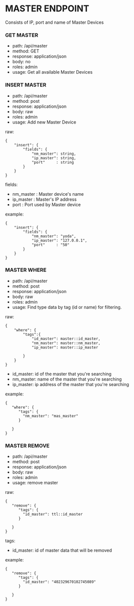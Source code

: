 # MASTER ENDPOINT
Consists of IP, port and name of Master Devices

### GET MASTER 
- path: /api/master
- method: GET
- response: application/json
- body: no
- roles: admin
- usage: Get all available Master Devices

### INSERT MASTER
- path: /api/master
- method: post
- response: application/json
- body: raw
- roles: admin
- usage: Add new Master Device

raw:
```
{
    "insert": {
        "fields": {
            "nm_master": string,
            "ip_master": string,
            "port"     : string
        }
    }
}
```
fields:
- nm_master : Master device's name
- ip_master : Master's IP address
- port      : Port used by Master device

example:
```
{
    "insert": {
        "fields": {
            "nm_master": "yoda",
            "ip_master": "127.0.0.1",
            "port"     : "50"
        }
    }
}
```


### MASTER WHERE

- path: /api/master
- method: post
- response: application/json
- body: raw
- roles: admin
- usage: Find type data by tag (id or name) for filtering. 

raw:
```
{
    "where": {
        "tags":{
            "id_master": master::id_master,
            "nm_master": master::nm_master,
            "ip_master": master::ip_master

        }
    }
}
```
- id_master: id of the master that you're searching
- nm_master: name of the master that you're searching
- ip_master: ip address of the master that you're searching

example:
```
{
   "where": {
      "tags": {
      	"nm_master": "mas_master"
      }
      	
   }
}
```


### MASTER REMOVE
- path: /api/master
- method: post
- response: application/json
- body: raw
- roles: admin
- usage: remove master 

raw:
```
{
   "remove": {
      "tags": {
      	"id_master": ttl::id_master
      }
      	
   }
}
```
tags:
- id_master: id of master data that will be removed

example:
```
{
   "remove": {
      "tags": {
      	"id_master": "402329670102745089"
      }
      	
   }
}
```